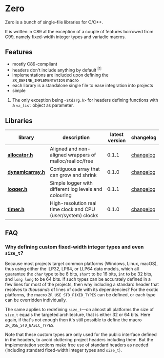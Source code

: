 Zero
====

Zero is a bunch of single-file libraries for C/C++.

It is written in C89 at the exception of a couple of features borrowed from C99,
namely fixed-width integer types and variadic macros.


## Features

* mostly C89-compliant
* headers don't include anything by default <sup>[1]</sup>
* implementations are included upon defining the `ZR_DEFINE_IMPLEMENTATION`
  macro
* each library is a standalone single file to ease integration into projects
* simple

1. The only exception being `<stdarg.h>` for headers defining functions with a
`va_list` object as parameter.


## Libraries


| library | description | latest version | changelog |
|---------|-------------|----------------|-----------|
**[allocator.h](include/zero/allocator.h)** | Aligned and non-aligned wrappers of malloc/realloc/free | 0.1.1 | [changelog](changelogs/allocator.md)
**[dynamicarray.h](include/zero/dynamicarray.h)** | Contiguous array that can grow and shrink | 0.1.0 | [changelog](changelogs/dynamicarray.md)
**[logger.h](include/zero/logger.h)** | Simple logger with different log levels and colouring | 0.1.1 | [changelog](changelogs/logger.md)
**[timer.h](include/zero/timer.h)** | High-resolution real time clock and CPU (user/system) clocks | 0.1.0 | [changelog](changelogs/timer.md)


## FAQ

### Why defining custom fixed-width integer types and even `size_t`?

Because most projects target common platforms (Windows, Linux, macOS), thus
using either the ILP32, LP64, or LLP64 data models, which all guarantee the
`char` type to be 8 bits, `short` to be 16 bits, `int` to be 32 bits, and
`long long` to be 64 bits. If such types can be accurately defined in a few
lines for most of the projects, then why including a standard header that
resolves to _thousands_ of lines of code with its dependencies? For the exotic
platforms, the macro `ZR_USE_STD_FIXED_TYPES` can be defined, or each type can
be overridden individually.

The same applies to redefining `size_t`—on almost all platforms the size of
`size_t` equals the targeted architecture, that is either 32 or 64 bits. Here
again, if that's not enough then it's still possible to define
the macro `ZR_USE_STD_BASIC_TYPES`.

Note that these custom types are only used for the public interface defined in
the headers, to avoid cluttering project headers including them. But the
implementation sections make free use of standard headers as needed
(including standard fixed-width integer types and `size_t`).
